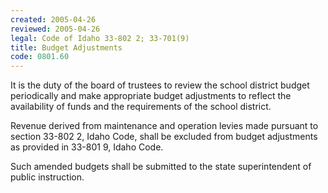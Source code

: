 ```yaml
---
created: 2005-04-26
reviewed: 2005-04-26
legal: Code of Idaho 33-802 2; 33-701(9)
title: Budget Adjustments
code: 0801.60
---
```



It is the duty of the board of trustees to review the school district budget periodically and make appropriate budget adjustments to reflect the availability of funds and the requirements of the school district.

Revenue derived from maintenance and operation levies made pursuant to section 33-802 2, Idaho Code, shall be excluded from budget adjustments as provided in 33-801 9, Idaho Code.

Such amended budgets shall be submitted to the state superintendent of public instruction.


